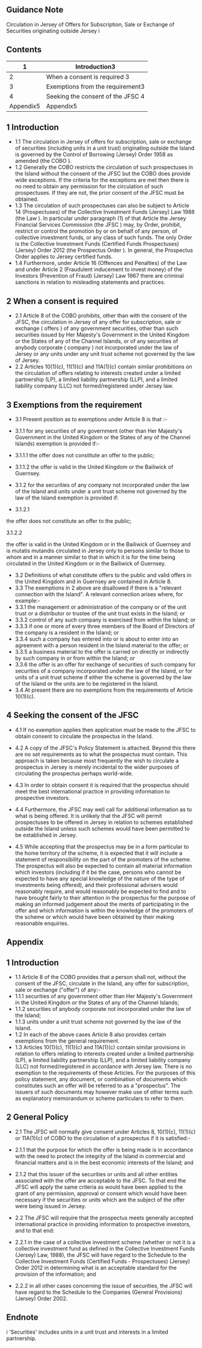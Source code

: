 
## Guidance Note

Circulation in Jersey of Offers for Subscription, Sale or Exchange of Securities originating outside Jersey i

## Contents

| 1                                                                                                                 | Introduction3       |
|-------------------------------------------------------------------------------------------------------------------|-------------------------------------------------------------------------------------------------------------------|
| 2                                                                                                                 | When a consent is required 3                |
| 3                                                                                                                 | Exemptions from the requirement3                      |
| 4                                                                                                                 | Seeking the consent of the JFSC 4                 |
| Appendix5 | Appendix5 |

## 1 Introduction

- 1.1 The circulation in Jersey of offers for subscription, sale or exchange of securities (including units in a unit trust) originating outside the Island is governed by the Control of Borrowing (Jersey) Order 1958 as amended (the COBO ).
- 1.2 Generally the COBO restricts the circulation of such prospectuses in the Island without the consent of the JFSC but the COBO does provide wide exceptions. If the criteria for the exceptions are met then there is no need to obtain any permission for the circulation of such prospectuses. If they are not, the prior consent of the JFSC must be obtained.
- 1.3 The circulation of such prospectuses can also be subject to Article 14 (Prospectuses) of the Collective Investment Funds (Jersey) Law 1988 (the Law ). In particular under paragraph (1) of that Article the Jersey Financial Services Commission (the JFSC ) may, by Order, prohibit, restrict or control the promotion by or on behalf of any person, of collective investment funds, or any class of such funds. The only Order is the Collective Investment Funds (Certified Funds Prospectuses) (Jersey) Order 2012 (the Prospectus Order ). In general, the Prospectus Order applies to Jersey certified funds.
- 1.4 Furthermore, under Article 16 (Offences and Penalties) of the Law and under Article 2 (Fraudulent inducement to invest money) of the Investors (Prevention of Fraud) (Jersey) Law 1967 there are criminal sanctions in relation to misleading statements and practices.

## 2 When a consent is required

- 2.1 Article 8 of the COBO prohibits, other than with the consent of the JFSC, the circulation in Jersey of any offer for subscription, sale or exchange ( offers ) of any government securities, other than such securities issued by Her Majesty's Government in the United Kingdom or the States of any of the Channel Islands, or of any securities of anybody corporate ( company ) not incorporated under the law of Jersey or any units under any unit trust scheme not governed by the law of Jersey.
- 2.2 Articles 10(1)(c), 11(1)(c) and 11A(1)(c) contain similar prohibitions on the circulation of offers relating to interests created under a limited partnership (LP), a limited liability partnership (LLP), and a limited liability company (LLC) not formed/registered under Jersey law.

## 3 Exemptions from the requirement

- 3.1 Present position as to exemptions under Article 8 is that :-
- 3.1.1 for any securities of any government (other than Her Majesty's Government in the United Kingdom or the States of any of the Channel Islands) exemption is provided if:-
- 3.1.1.1 the offer does not constitute an offer to the public;
- 3.1.1.2 the offer is valid in the United Kingdom or the Bailiwick of Guernsey.
- 3.1.2 for the securities of any company not incorporated under the law of the Island and units under a unit trust scheme not governed by the law of the Island exemption is provided if:

- 3.1.2.1

the offer does not constitute an offer to the public;

3.1.2.2

the offer is valid in the United Kingdom or in the Bailiwick of Guernsey and is mutatis mutandis circulated in Jersey only to persons similar to those to whom and in a manner similar to that in which it is for the time being circulated in the United Kingdom or in the Bailiwick of Guernsey.

- 3.2 Definitions of what constitute offers to the public and valid offers in the United Kingdom and in Guernsey are contained in Article 8.
- 3.3 The exemptions in 2 above are disallowed if there is a "relevant connection with the Island". A relevant connection arises where, for example:-
- 3.3.1 the management or administration of the company or of the unit trust or a distributor or trustee of the unit trust exists in the Island; or
- 3.3.2 control of any such company is exercised from within the Island; or
- 3.3.3 if one or more of every three members of the Board of Directors of the company is a resident in the Island; or
- 3.3.4 such a company has entered into or is about to enter into an agreement with a person resident in the Island material to the offer; or
- 3.3.5 a business material to the offer is carried on directly or indirectly by such company in or from within the Island; or
- 3.3.6 the offer is an offer for exchange of securities of such company for securities of a company incorporated under the law of the Island, or for units of a unit trust scheme if either the scheme is governed by the law of the Island or the units are to be registered in the Island.
- 3.4 At present there are no exemptions from the requirements of Article 10(1)(c).

## 4 Seeking the consent of the JFSC

- 4.1 If no exemption applies then application must be made to the JFSC to obtain consent to circulate the prospectus in the Island.
- 4.2 A copy of the JFSC's Policy Statement is attached. Beyond this there are no set requirements as to what the prospectus must contain. This approach is taken because most frequently the wish to circulate a prospectus in Jersey is merely incidental to the wider purposes of circulating the prospectus perhaps world-wide.
- 4.3 In order to obtain consent it is required that the prospectus should meet the best international practice in providing information to prospective investors.
- 4.4 Furthermore, the JFSC may well call for additional information as to what is being offered. It is unlikely that the JFSC will permit prospectuses to be offered in Jersey in relation to schemes established outside the Island unless such schemes would have been permitted to be established in Jersey.

- 4.5 While accepting that the prospectus may be in a form particular to the home territory of the scheme, it is expected that it will include a statement of responsibility on the part of the promoters of the scheme. The prospectus will also be expected to contain all material information which investors (including if it be the case, persons who cannot be expected to have any special knowledge of the nature of the type of investments being offered), and their professional advisers would reasonably require, and would reasonably be expected to find and to have brought fairly to their attention in the prospectus for the purpose of making an informed judgement about the merits of participating in the offer and which information is within the knowledge of the promoters of the scheme or which would have been obtained by their making reasonable enquiries.

## Appendix

## 1 Introduction

- 1.1 Article 8 of the COBO provides that a person shall not, without the consent of the JFSC, circulate in the Island, any offer for subscription, sale or exchange ("offer") of any:-
- 1.1.1 securities of any government other than Her Majesty's Government in the United Kingdom or the States of any of the Channel Islands;
- 1.1.2 securities of anybody corporate not incorporated under the law of the Island;
- 1.1.3 units under a unit trust scheme not governed by the law of the Island.
- 1.2 In each of the above cases Article 8 also provides certain exemptions from the general requirement.
- 1.3 Articles 10(1)(c), 11(1)(c) and 11A(1)(c) contain similar provisions in relation to offers relating to interests created under a limited partnership (LP), a limited liability partnership (LLP), and a limited liability company (LLC) not formed/registered in accordance with Jersey law. There is no exemption to the requirements of these Articles. For the purposes of this policy statement, any document, or combination of documents which constitutes such an offer will be referred to as a "prospectus". The issuers of such documents may however make use of other terms such as explanatory memorandum or scheme particulars to refer to them.

## 2 General Policy

- 2.1 The JFSC will normally give consent under Articles 8, 10(1)(c), 11(1)(c) or 11A(1)(c) of COBO to the circulation of a prospectus if it is satisfied:-
- 2.1.1 that the purpose for which the offer is being made is in accordance with the need to protect the integrity of the Island in commercial and financial matters and is in the best economic interests of the Island; and
- 2.1.2 that this issuer of the securities or units and all other entities associated with the offer are acceptable to the JFSC. To that end the JFSC will apply the same criteria as would have been applied to the grant of any permission, approval or consent which would have been necessary if the securities or units which are the subject of the offer were being issued in Jersey.
- 2.2 The JFSC will require that the prospectus meets generally accepted international practice in providing information to prospective investors, and to that end:

- 2.2.1 in the case of a collective investment scheme (whether or not it is a collective investment fund as defined in the Collective Investment Funds (Jersey) Law, 1988), the JFSC will have regard to the Schedule to the Collective Investment Funds (Certified Funds - Prospectuses) (Jersey) Order 2012 in determining what is an acceptable standard for the provision of the information; and
- 2.2.2 in all other cases concerning the issue of securities, the JFSC will have regard to the Schedule to the Companies (General Provisions) (Jersey) Order 2002.

## Endnote

i  'Securities' includes units in a unit trust and interests in a limited partnership.